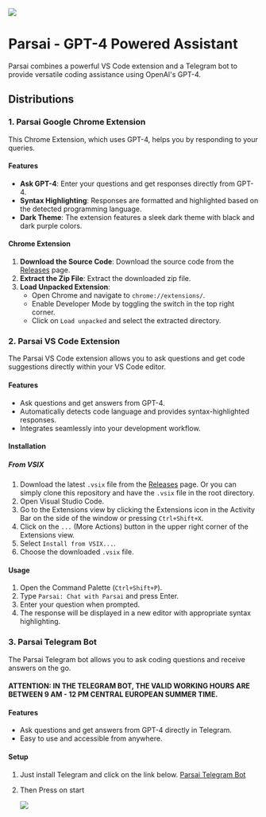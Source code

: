 
<img src='https://github.com/parsabe/Parsai/blob/main/main.jpg'>

# Parsai - GPT-4 Powered Assistant

Parsai combines a powerful VS Code extension and a Telegram bot to provide versatile coding assistance using OpenAI's GPT-4. 

## Distributions

### 1. Parsai Google Chrome Extension
This Chrome Extension, which uses GPT-4,  helps you by responding to your queries.

#### Features
- **Ask GPT-4**: Enter your questions and get responses directly from GPT-4.
- **Syntax Highlighting**: Responses are formatted and highlighted based on the detected programming language.
- **Dark Theme**: The extension features a sleek dark theme with black and dark purple colors.

#### Chrome Extension
1. **Download the Source Code**: Download the source code from the [Releases](https://github.com/your-username/parsai/releases) page.
2. **Extract the Zip File**: Extract the downloaded zip file.
3. **Load Unpacked Extension**:
   - Open Chrome and navigate to `chrome://extensions/`.
   - Enable Developer Mode by toggling the switch in the top right corner.
   - Click on `Load unpacked` and select the extracted directory.

### 2. Parsai VS Code Extension

The Parsai VS Code extension allows you to ask questions and get code suggestions directly within your VS Code editor.

#### Features

- Ask questions and get answers from GPT-4.
- Automatically detects code language and provides syntax-highlighted responses.
- Integrates seamlessly into your development workflow.

#### Installation


##### From VSIX

1. Download the latest `.vsix` file from the [Releases](https://github.com/your-username/parsai/releases) page. Or you can simply clone this repository and have the `.vsix` file in the root directory.
2. Open Visual Studio Code.
3. Go to the Extensions view by clicking the Extensions icon in the Activity Bar on the side of the window or pressing `Ctrl+Shift+X`.
4. Click on the `...` (More Actions) button in the upper right corner of the Extensions view.
5. Select `Install from VSIX...`.
6. Choose the downloaded `.vsix` file.

#### Usage

1. Open the Command Palette (`Ctrl+Shift+P`).
2. Type `Parsai: Chat with Parsai` and press Enter.
3. Enter your question when prompted.
4. The response will be displayed in a new editor with appropriate syntax highlighting.

### 3. Parsai Telegram Bot

The Parsai Telegram bot allows you to ask coding questions and receive answers on the go.
#### ATTENTION: IN THE TELEGRAM BOT, THE VALID WORKING HOURS ARE BETWEEN 9 AM - 12 PM CENTRAL EUROPEAN SUMMER TIME.

#### Features

- Ask questions and get answers from GPT-4 directly in Telegram.
- Easy to use and accessible from anywhere.

#### Setup

1. Just install Telegram and click on the link below.
<a href="https://t.me/Parssaibot">Parsai Telegram Bot</a>
2. Then Press on start

   <img src='https://github.com/parsabe/Parsai/blob/main/telegram.jpg'>
   <br/>



